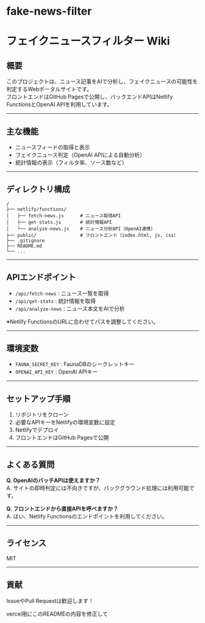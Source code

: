 # fake-news-filter

# フェイクニュースフィルター Wiki

## 概要

このプロジェクトは、ニュース記事をAIで分析し、フェイクニュースの可能性を判定するWebポータルサイトです。  
フロントエンドはGitHub Pagesで公開し、バックエンドAPIはNetlify FunctionsとOpenAI APIを利用しています。

---

## 主な機能

- ニュースフィードの取得と表示
- フェイクニュース判定（OpenAI APIによる自動分析）
- 統計情報の表示（フィルタ率、ソース数など）

---

## ディレクトリ構成

```
/
├── netlify/functions/
│   ├── fetch-news.js      # ニュース取得API
│   ├── get-stats.js       # 統計情報API
│   └── analyze-news.js    # ニュース分析API（OpenAI連携）
├── public/                # フロントエンド（index.html, js, css）
├── .gitignore
├── README.md
└── ...
```

---

## APIエンドポイント

- `/api/fetch-news` : ニュース一覧を取得
- `/api/get-stats`  : 統計情報を取得
- `/api/analyze-news` : ニュース本文をAIで分析

※Netlify FunctionsのURLに合わせてパスを調整してください。

---

## 環境変数

- `FAUNA_SECRET_KEY` : FaunaDBのシークレットキー
- `OPENAI_API_KEY`   : OpenAI APIキー

---

## セットアップ手順

1. リポジトリをクローン
2. 必要なAPIキーをNetlifyの環境変数に設定
3. Netlifyでデプロイ
4. フロントエンドはGitHub Pagesで公開

---

## よくある質問

**Q. OpenAIのバッチAPIは使えますか？**  
A. サイトの即時判定には不向きですが、バックグラウンド処理には利用可能です。

**Q. フロントエンドから直接APIを呼べますか？**  
A. はい、Netlify Functionsのエンドポイントを利用してください。

---

## ライセンス

MIT

---

## 貢献

IssueやPull Requestは歓迎します！

vercel用にこのREADMEの内容を修正して